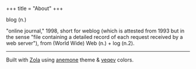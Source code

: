 +++
title = "About"
+++

blog (n.)

"online journal," 1998, short for weblog (which is attested from 1993 but in the sense "file containing a detailed record of each request received by a web server"), from (World Wide) Web (n.) + log (n.2). 

--- 
<p>
  Built with <a target="_blank" rel="noopener noreferrer" href="https://www.getzola.org">Zola</a> using <a
        target="_blank" rel="noopener noreferrer" href="https://github.com/Speyll/anemone">anemone</a> theme &amp; <a
        target="_blank" rel="noopener noreferrer" href="https://github.com/Speyll/veqev">veqev</a> colors.<br>
</p>